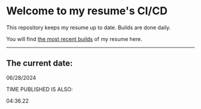# Welcome to my resume's CI/CD
This repository keeps my resume up to date. Builds are done daily.
  
You will find [the most recent builds](output/) of my resume here.
* * *
 
## The current date:  
 06/28/2024 
   
  
  
 TIME PUBLISHED IS ALSO: 
  
 04:36.22 
  
  
